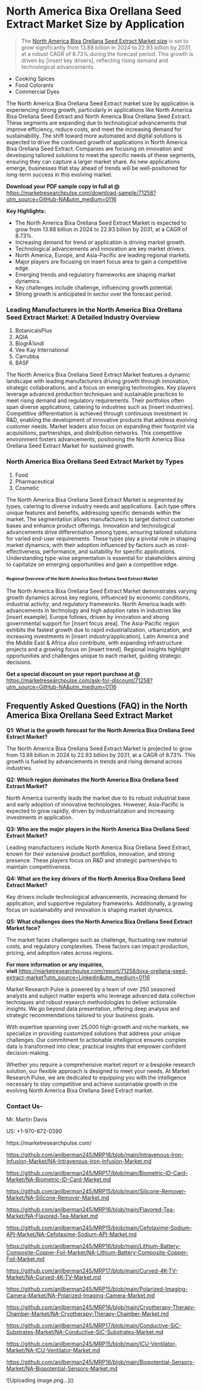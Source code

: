 <h1>North America Bixa Orellana Seed Extract Market&nbsp;Size by Application</h1><blockquote><p>The <a href="https://marketresearchpulse.com/download-sample/71258?utm_source=GitHub-NA&amp;utm_medium=0116">North America Bixa Orellana Seed Extract Market size</a> is set to grow significantly from 13.88 billion in 2024 to 22.93 billion by 2031, at a robust CAGR of 8.73% during the forecast period. This growth is driven by [insert key drivers], reflecting rising demand and technological advancements.</p></blockquote><ul><li>Cooking Spices<li> Food Colorants<li> Commercial Dyes</li></ul><p>The North America Bixa Orellana Seed Extract market size by application is experiencing strong growth, particularly in applications like North America Bixa Orellana Seed Extract and North America Bixa Orellana Seed Extract. These segments are expanding due to technological advancements that improve efficiency, reduce costs, and meet the increasing demand for sustainability. The shift toward more automated and digital solutions is expected to drive the continued growth of applications in North America Bixa Orellana Seed Extract. Companies are focusing on innovation and developing tailored solutions to meet the specific needs of these segments, ensuring they can capture a larger market share. As new applications emerge, businesses that stay ahead of trends will be well-positioned for long-term success in this evolving market.</p><p><strong>Download your PDF sample copy in full at @ </strong><a href="https://marketresearchpulse.com/download-sample/71258?utm_source=GitHub-NA&amp;utm_medium=0116">https://marketresearchpulse.com/download-sample/71258?utm_source=GitHub-NA&amp;utm_medium=0116</a></p><p><strong>Key Highlights: </strong></p><ul><li>The North America Bixa Orellana Seed Extract Market is expected to grow from 13.88 billion in 2024 to 22.93 billion by 2031, at a CAGR of 8.73%.</li><li>Increasing demand for trend or application is driving market growth.</li><li>Technological advancements and innovation are key market drivers.</li><li>North America, Europe, and Asia-Pacific are leading regional markets.</li><li>Major players are focusing on insert focus area to gain a competitive edge.</li><li>Emerging trends and regulatory frameworks are shaping market dynamics.</li><li>Key challenges include challenge, influencing growth potential.</li><li>Strong growth is anticipated in sector over the forecast period.</li></ul><h3>Leading Manufacturers in the North America Bixa Orellana Seed Extract Market: A Detailed Industry Overview</h3><ol><li>BotanicalsPlus</li><li>AQIA</li><li>BiogrÃ¼ndl</li><li>Vee Kay International</li><li>Carrubba</li><li>BASF</li></ol><div class="flex max-w-full flex-col flex-grow"><div class="min-h-8 text-message flex w-full flex-col items-end gap-2 whitespace-normal break-words [.text-message+&amp;]:mt-5" dir="auto" data-message-author-role="assistant" data-message-id="fd8432e4-4910-450d-b182-61b7bfb0a01f" data-message-model-slug="gpt-4o"><div class="flex w-full flex-col gap-1 empty:hidden first:pt-[3px]"><div class="markdown prose w-full break-words dark:prose-invert light"><p>The North America Bixa Orellana Seed Extract Market features a dynamic landscape with leading manufacturers driving growth through innovation, strategic collaborations, and a focus on emerging technologies. Key players leverage advanced production techniques and sustainable practices to meet rising demand and regulatory requirements. Their portfolios often span diverse applications, catering to industries such as [insert industries]. Competitive differentiation is achieved through continuous investment in R&amp;D, enabling the development of innovative products that address evolving customer needs. Market leaders also focus on expanding their footprint via acquisitions, partnerships, and distribution networks. This competitive environment fosters advancements, positioning the North America Bixa Orellana Seed Extract Market for sustained growth.</p></div></div></div></div><h3>North America Bixa Orellana Seed Extract Market by Types</h3><ol><li>Food<li> Pharmaceutical<li> Cosmetic</li></ol><div class="flex max-w-full flex-col flex-grow"><div class="min-h-8 text-message flex w-full flex-col items-end gap-2 whitespace-normal break-words [.text-message+&amp;]:mt-5" dir="auto" data-message-author-role="assistant" data-message-id="084470be-0bb7-4664-bddf-5156b4f41249" data-message-model-slug="gpt-4o-mini"><div class="flex w-full flex-col gap-1 empty:hidden first:pt-[3px]"><div class="markdown prose w-full break-words dark:prose-invert light"><p>The North America Bixa Orellana Seed Extract Market is segmented by types, catering to diverse industry needs and applications. Each type offers unique features and benefits, addressing specific demands within the market. The segmentation allows manufacturers to target distinct customer bases and enhance product offerings. Innovation and technological advancements drive differentiation among types, ensuring tailored solutions for varied end-user requirements. These types play a pivotal role in shaping market dynamics, with their adoption influenced by factors such as cost-effectiveness, performance, and suitability for specific applications. Understanding type-wise segmentation is essential for stakeholders aiming to capitalize on emerging opportunities and gain a competitive edge.</p></div></div></div></div><h3><span style="font-size: 11px;">Regional Overview of the North America Bixa Orellana Seed Extract Market</span></h3><div class="flex max-w-full flex-col flex-grow"><div class="min-h-8 text-message flex w-full flex-col items-end gap-2 whitespace-normal break-words [.text-message+&amp;]:mt-5" dir="auto" data-message-author-role="assistant" data-message-id="e9038762-ce64-4e30-91c9-9bd413514231" data-message-model-slug="gpt-4o-mini"><div class="flex w-full flex-col gap-1 empty:hidden first:pt-[3px]"><div class="markdown prose w-full break-words dark:prose-invert light"><p>The North America Bixa Orellana Seed Extract Market demonstrates varying growth dynamics across key regions, influenced by economic conditions, industrial activity, and regulatory frameworks. North America leads with advancements in technology and high adoption rates in industries like [insert example]. Europe follows, driven by innovation and strong governmental support for [insert focus area]. The Asia-Pacific region exhibits the fastest growth due to rapid industrialization, urbanization, and increasing investments in [insert industry/application]. Latin America and the Middle East &amp; Africa also contribute, with expanding infrastructure projects and a growing focus on [insert trend]. Regional insights highlight opportunities and challenges unique to each market, guiding strategic decisions.</p></div></div></div></div><p><strong>Get a special discount on your report purchase at @ </strong><a href="https://marketresearchpulse.com/ask-for-discount/71258?utm_source=GitHub-NA&amp;utm_medium=0116">https://marketresearchpulse.com/ask-for-discount/71258?utm_source=GitHub-NA&amp;utm_medium=0116</a></p><h2>Frequently Asked Questions (FAQ) in the North America Bixa Orellana Seed Extract Market</h2><p><strong>Q1: What is the growth forecast for the North America Bixa Orellana Seed Extract Market?</strong></p><p>The North America Bixa Orellana Seed Extract Market is projected to grow from 13.88 billion in 2024 to 22.93 billion by 2031, at a CAGR of 8.73%. This growth is fueled by advancements in trends and rising demand across industries.</p><p><strong>Q2: Which region dominates the North America Bixa Orellana Seed Extract Market?</strong></p><p>North America currently leads the market due to its robust industrial base and early adoption of innovative technologies. However, Asia-Pacific is expected to grow rapidly, driven by industrialization and increasing investments in application.</p><p><strong>Q3: Who are the major players in the North America Bixa Orellana Seed Extract Market?</strong></p><p>Leading manufacturers include North America Bixa Orellana Seed Extract, known for their extensive product portfolios, innovation, and strong presence. These players focus on R&amp;D and strategic partnerships to maintain competitiveness.</p><p><strong>Q4: What are the key drivers of the North America Bixa Orellana Seed Extract Market?</strong></p><p>Key drivers include technological advancements, increasing demand for application, and supportive regulatory frameworks. Additionally, a growing focus on sustainability and innovation is shaping market dynamics.</p><p><strong>Q5: What challenges does the North America Bixa Orellana Seed Extract Market face?</strong></p><p>The market faces challenges such as challenge, fluctuating raw material costs, and regulatory complexities. These factors can impact production, pricing, and adoption rates across regions.</p><p><strong>For more information or any inquiries, visit&nbsp;</strong><a href="https://marketresearchpulse.com/report/71258/bixa-orellana-seed-extract-market?utm_source=Linkedin&utm_medium=0116">https://marketresearchpulse.com/report/71258/bixa-orellana-seed-extract-market?utm_source=Linkedin&utm_medium=0116</a></p><p>Market Research Pulse is powered by a team of over 250 seasoned analysts and subject matter experts who leverage advanced data collection techniques and robust research methodologies to deliver actionable insights. We go beyond data presentation, offering deep analysis and strategic recommendations tailored to your business goals.</p><p>With expertise spanning over 25,000 high-growth and niche markets, we specialize in providing customized solutions that address your unique challenges. Our commitment to actionable intelligence ensures complex data is transformed into clear, practical insights that empower confident decision-making.</p><p>Whether you require a comprehensive market report or a bespoke research solution, our flexible approach is designed to meet your needs. At Market Research Pulse, we are dedicated to equipping you with the intelligence necessary to stay competitive and achieve sustainable growth in the evolving North America Bixa Orellana Seed Extract market.</p><h3><strong>Contact Us-</strong></h3><p>Mr. Martin Davis</p><p>US: +1-970-672-0390</p><p>https://marketresearchpulse.com/</p><p><a href="https://github.com/anilberman245/MRP16/blob/main/Intravenous-Iron-Infusion-Market/NA-Intravenous-Iron-Infusion-Market.md">https://github.com/anilberman245/MRP16/blob/main/Intravenous-Iron-Infusion-Market/NA-Intravenous-Iron-Infusion-Market.md</a></p><p><a href="https://github.com/anilberman245/MRP17/blob/main/Biometric-ID-Card-Market/NA-Biometric-ID-Card-Market.md">https://github.com/anilberman245/MRP17/blob/main/Biometric-ID-Card-Market/NA-Biometric-ID-Card-Market.md</a></p><p><a href="https://github.com/anilberman245/MRP15/blob/main/Silicone-Remover-Market/NA-Silicone-Remover-Market.md">https://github.com/anilberman245/MRP15/blob/main/Silicone-Remover-Market/NA-Silicone-Remover-Market.md</a></p><p><a href="https://github.com/anilberman245/MRP16/blob/main/Flavored-Tea-Market/NA-Flavored-Tea-Market.md">https://github.com/anilberman245/MRP16/blob/main/Flavored-Tea-Market/NA-Flavored-Tea-Market.md</a></p><p><a href="https://github.com/anilberman245/MRP15/blob/main/Cefotaxime-Sodium-API-Market/NA-Cefotaxime-Sodium-API-Market.md">https://github.com/anilberman245/MRP15/blob/main/Cefotaxime-Sodium-API-Market/NA-Cefotaxime-Sodium-API-Market.md</a></p><p><a href="https://github.com/anilberman245/MRP16/blob/main/Lithium-Battery-Composite-Copper-Foil-Market/NA-Lithium-Battery-Composite-Copper-Foil-Market.md">https://github.com/anilberman245/MRP16/blob/main/Lithium-Battery-Composite-Copper-Foil-Market/NA-Lithium-Battery-Composite-Copper-Foil-Market.md</a></p><p><a href="https://github.com/anilberman245/MRP17/blob/main/Curved-4K-TV-Market/NA-Curved-4K-TV-Market.md">https://github.com/anilberman245/MRP17/blob/main/Curved-4K-TV-Market/NA-Curved-4K-TV-Market.md</a></p><p><a href="https://github.com/anilberman245/MRP15/blob/main/Polarized-Imaging-Camera-Market/NA-Polarized-Imaging-Camera-Market.md">https://github.com/anilberman245/MRP15/blob/main/Polarized-Imaging-Camera-Market/NA-Polarized-Imaging-Camera-Market.md</a></p><p><a href="https://github.com/anilberman245/MRP16/blob/main/Cryotherapy-Therapy-Chamber-Market/NA-Cryotherapy-Therapy-Chamber-Market.md">https://github.com/anilberman245/MRP16/blob/main/Cryotherapy-Therapy-Chamber-Market/NA-Cryotherapy-Therapy-Chamber-Market.md</a></p><p><a href="https://github.com/anilberman245/MRP17/blob/main/Conductive-SiC-Substrates-Market/NA-Conductive-SiC-Substrates-Market.md">https://github.com/anilberman245/MRP17/blob/main/Conductive-SiC-Substrates-Market/NA-Conductive-SiC-Substrates-Market.md</a></p><p><a href="https://github.com/anilberman245/MRP15/blob/main/ICU-Ventilator-Market/NA-ICU-Ventilator-Market.md">https://github.com/anilberman245/MRP15/blob/main/ICU-Ventilator-Market/NA-ICU-Ventilator-Market.md</a></p><p><a href="https://github.com/anilberman245/MRP16/blob/main/Biopotential-Sensors-Market/NA-Biopotential-Sensors-Market.md">https://github.com/anilberman245/MRP16/blob/main/Biopotential-Sensors-Market/NA-Biopotential-Sensors-Market.md</a></p>
![Uploading image.png…]()
